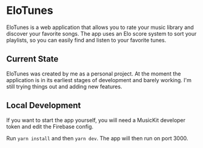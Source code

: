 # EloTunes

EloTunes is a web application that allows you to rate your music library and discover your favorite songs. The app uses
an Elo score system to sort your playlists, so you can easily find and listen to your favorite tunes.

## Current State

EloTunes was created by me as a personal project.
At the moment the application is in its earliest stages of development and barely working. I'm still trying things out
and adding new features.

## Local Development

If you want to start the app yourself, you will need a MusicKit developer token and edit the Firebase config.

Run `yarn install` and then `yarn dev`. The app will then run on port 3000.
